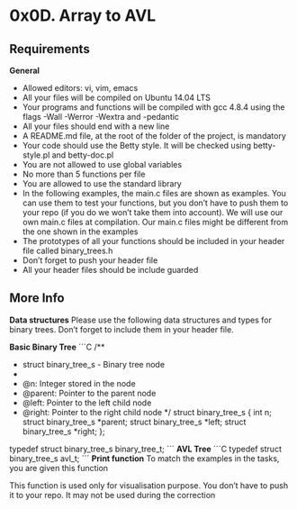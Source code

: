 # 0x0D. Array to AVL

## Requirements
**General**
* Allowed editors: vi, vim, emacs
* All your files will be compiled on Ubuntu 14.04 LTS
* Your programs and functions will be compiled with gcc 4.8.4 using the flags -Wall -Werror -Wextra and -pedantic
* All your files should end with a new line
* A README.md file, at the root of the folder of the project, is mandatory
* Your code should use the Betty style. It will be checked using betty-style.pl and betty-doc.pl
* You are not allowed to use global variables
* No more than 5 functions per file
* You are allowed to use the standard library
* In the following examples, the main.c files are shown as examples. You can use them to test your functions, but you don’t have to push them to your repo (if you do we won’t take them into account). We will use our own main.c files at compilation. Our main.c files might be different from the one shown in the examples
* The prototypes of all your functions should be included in your header file called binary_trees.h
* Don’t forget to push your header file
* All your header files should be include guarded

## More Info
**Data structures**
Please use the following data structures and types for binary trees. Don’t forget to include them in your header file.

**Basic Binary Tree**
´´´C
/**
 * struct binary_tree_s - Binary tree node
 *
 * @n: Integer stored in the node
 * @parent: Pointer to the parent node
 * @left: Pointer to the left child node
 * @right: Pointer to the right child node
 */
struct binary_tree_s
{
    int n;
    struct binary_tree_s *parent;
    struct binary_tree_s *left;
    struct binary_tree_s *right;
};

typedef struct binary_tree_s binary_tree_t;
´´´
**AVL Tree**
´´´C
typedef struct binary_tree_s avl_t;
´´´
**Print function**
To match the examples in the tasks, you are given this function

This function is used only for visualisation purpose. You don’t have to push it to your repo. It may not be used during the correction
